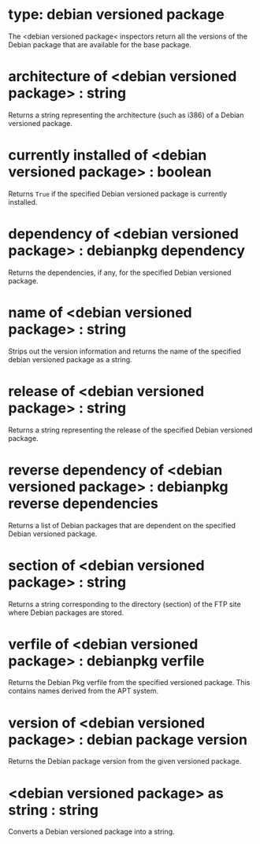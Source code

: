 # type: debian versioned package

The &lt;debian versioned package&lt; inspectors return all the versions of the Debian package that are available for the base package.

# architecture of &lt;debian versioned package&gt; : string

Returns a string representing the architecture (such as i386) of a Debian versioned package.

# currently installed of &lt;debian versioned package&gt; : boolean

Returns `True` if the specified Debian versioned package is currently installed.

# dependency of &lt;debian versioned package&gt; : debianpkg dependency

Returns the dependencies, if any, for the specified Debian versioned package.

# name of &lt;debian versioned package&gt; : string

Strips out the version information and returns the name of the specified debian versioned package as a string.

# release of &lt;debian versioned package&gt; : string

Returns a string representing the release of the specified Debian versioned package.

# reverse dependency of &lt;debian versioned package&gt; : debianpkg reverse dependencies

Returns a list of Debian packages that are dependent on the specified Debian versioned package.

# section of &lt;debian versioned package&gt; : string

Returns a string corresponding to the directory (section) of the FTP site where Debian packages are stored.

# verfile of &lt;debian versioned package&gt; : debianpkg verfile

Returns the Debian Pkg verfile from the specified versioned package. This contains names derived from the APT system.

# version of &lt;debian versioned package&gt; : debian package version

Returns the Debian package version from the given versioned package.

# &lt;debian versioned package&gt; as string : string

Converts a Debian versioned package into a string.
